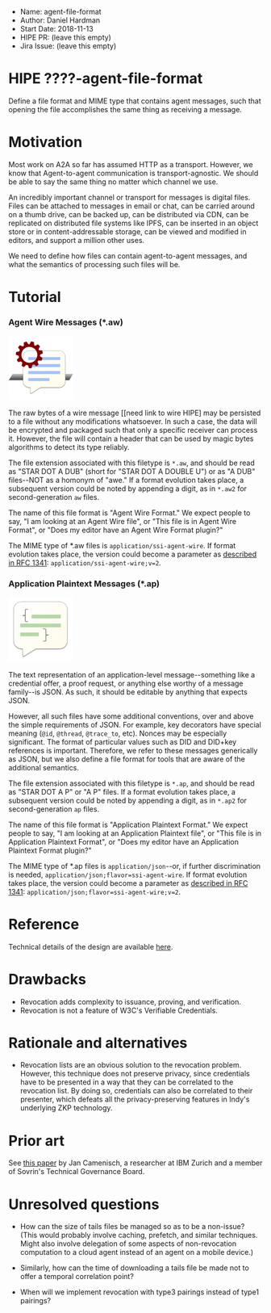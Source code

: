 - Name: agent-file-format
- Author: Daniel Hardman
- Start Date: 2018-11-13
- HIPE PR: (leave this empty)
- Jira Issue: (leave this empty)

# HIPE ????-agent-file-format
[summary]: #summary

Define a file format and MIME type that contains agent messages, such
that opening the file accomplishes the same thing as receiving a message.

# Motivation
[motivation]: #motivation

Most work on A2A so far has assumed HTTP as a transport. However, we know
that Agent-to-agent communication is transport-agnostic. We should be able to
say the same thing no matter which channel we use.

An incredibly important channel or transport for messages is digital files. Files
can be attached to messages in email or chat, can be carried around on a thumb
drive, can be backed up, can be distributed via CDN, can be replicated on
distributed file systems like IPFS, can be inserted in an object store or
in content-addressable storage, can be viewed and modified in editors, and
support a million other uses.

We need to define how files can contain agent-to-agent messages, and what the
semantics of processing such files will be.

# Tutorial
[tutorial]: #tutorial

### Agent Wire Messages (*.aw)

[![aw icon](aw-small.png)](aw-big.png)

The raw bytes of a wire message [[need link to wire HIPE] may be persisted to a file
without any modifications whatsoever. In such a case, the data will be encrypted
and packaged such that only a specific receiver can process it. However, the file will
contain a header that can be used by magic bytes algorithms to detect its type reliably.

The file extension associated with this filetype is `*.aw`, and should be read as
"STAR DOT A DUB" (short for "STAR DOT A DOUBLE U") or as "A DUB" files--NOT as a
homonym of "awe." If a format evolution takes place, a subsequent version could be
noted by appending a digit, as in `*.aw2` for second-generation `aw` files.

The name of this file format is "Agent Wire Format." We expect people to say,
"I am looking at an Agent Wire file", or "This file is in Agent Wire Format", or
"Does my editor have an Agent Wire Format plugin?"

The MIME type of *.aw files is `application/ssi-agent-wire`. If format evolution takes
place, the version could become a parameter as [described in RFC 1341](https://www.w3.org/Protocols/rfc1341/4_Content-Type.html):
`application/ssi-agent-wire;v=2`.

### Application Plaintext Messages (*.ap)

[![ap icon](ap-small.png)](ap-big.png)

The text representation of an application-level message--something like a credential
offer, a proof request, or anything else worthy of a message family--is JSON. As such,
it should be editable by anything that expects JSON.

However, all such files have some additional conventions, over and above the simple
requirements of JSON. For example, key decorators have special meaning (`@id`, `@thread`,
`@trace_to`, etc). Nonces may be especially significant. The format of particular values
such as DID and DID+key references is important. Therefore, we refer to these messages
generically as JSON, but we also define a file
format for tools that are aware of the additional semantics.

The file extension associated with this filetype is `*.ap`, and should be read as
"STAR DOT A P" or "A P" files. If a format evolution takes place, a subsequent version could be
noted by appending a digit, as in `*.ap2` for second-generation `ap` files.

The name of this file format is "Application Plaintext Format." We expect people to say,
"I am looking at an Application Plaintext file", or "This file is in Application Plaintext Format", or
"Does my editor have an Application Plaintext Format plugin?"

The MIME type of *.ap files is `application/json`--or, if further discrimination is needed,
`application/json;flavor=ssi-agent-wire`. If format evolution takes place, the version could
become a parameter as [described in RFC 1341](https://www.w3.org/Protocols/rfc1341/4_Content-Type.html):
`application/json;flavor=ssi-agent-wire;v=2`.

# Reference
[reference]: #reference

Technical details of the design are available [here](
https://github.com/hyperledger/indy-sdk/blob/23dbaac654256a50c203e97a250d68fd932609ce/doc/design/002-anoncreds/README.md). 

# Drawbacks
[drawbacks]: #drawbacks

* Revocation adds complexity to issuance, proving, and verification.
* Revocation is not a feature of W3C's Verifiable Credentials.

# Rationale and alternatives
[alternatives]: #alternatives

* Revocation lists are an obvious solution to the revocation problem. However,
  this technique does not preserve privacy, since credentials have to be presented
  in a way that they can be correlated to the revocation list. By doing so,
  credentials can also be correlated to their presenter, which defeats all the
  privacy-preserving features in Indy's underlying ZKP technology.

# Prior art
[prior-art]: #prior-art

See [this paper](https://eprint.iacr.org/2008/539) by Jan Camenisch, a researcher at IBM Zurich
and a member of Sovrin's Technical Governance Board.

# Unresolved questions
[unresolved]: #unresolved-questions

- How can the size of tails files be managed so as to be a non-issue? (This would probably
involve caching, prefetch, and similar techniques. Might also involve delegation of some
aspects of non-revocation computation to a cloud agent instead of an agent on a mobile
device.)

- Similarly, how can the time of downloading a tails file be made not to offer a
  temporal correlation point?
  
- When will we implement revocation with type3 pairings instead of type1 pairings?
